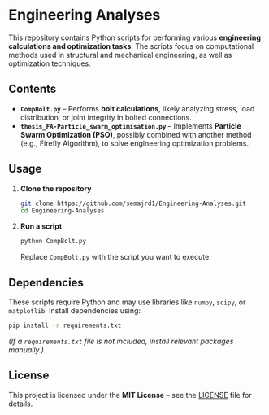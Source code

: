 # Engineering Analyses  

This repository contains Python scripts for performing various **engineering calculations and optimization tasks**. The scripts focus on computational methods used in structural and mechanical engineering, as well as optimization techniques.

## Contents  

- **`CompBolt.py`** – Performs **bolt calculations**, likely analyzing stress, load distribution, or joint integrity in bolted connections.  
- **`thesis_FA-Particle_swarm_optimisation.py`** – Implements **Particle Swarm Optimization (PSO)**, possibly combined with another method (e.g., Firefly Algorithm), to solve engineering optimization problems.  

## Usage  

1. **Clone the repository**  
   ```bash
   git clone https://github.com/semajrd1/Engineering-Analyses.git
   cd Engineering-Analyses
   ```
2. **Run a script**  
   ```bash
   python CompBolt.py
   ```
   Replace `CompBolt.py` with the script you want to execute.

## Dependencies  

These scripts require Python and may use libraries like `numpy`, `scipy`, or `matplotlib`. Install dependencies using:  
```bash
pip install -r requirements.txt
```
*(If a `requirements.txt` file is not included, install relevant packages manually.)*

## License  

This project is licensed under the **MIT License** – see the [LICENSE](LICENSE) file for details.

